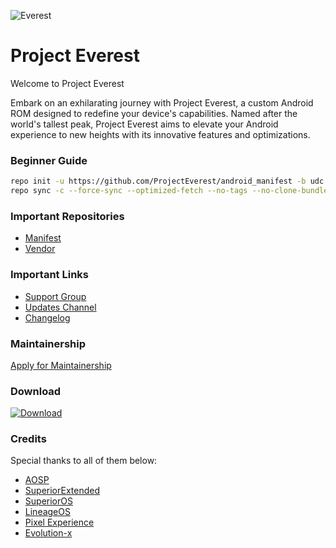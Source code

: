 ![Everest](https://raw.githubusercontent.com/ProjectEverest/.github/main/Everest.png)

Project Everest
===========

Welcome to Project Everest

Embark on an exhilarating journey with Project Everest, a custom Android ROM designed to redefine your device's capabilities. Named after the world's tallest peak, Project Everest aims to elevate your Android experience to new heights with its innovative features and optimizations.

### Beginner Guide ###
```bash
repo init -u https://github.com/ProjectEverest/android_manifest -b udc
repo sync -c --force-sync --optimized-fetch --no-tags --no-clone-bundle --prune -j$(nproc --all)
```
### Important Repositories ###
- [Manifest](https://github.com/ProjectEverest/android_manifest) 
- [Vendor](https://github.com/ProjectEverest/android_vendor_everest)

### Important Links ###
- [Support Group](https://t.me/projecteverest)
- [Updates Channel](https://t.me/EverestOS)
- [Changelog](https://github.com/ProjectEverest/EverestOS_Changelogs/blob/main/README.md)

### Maintainership ###
[Apply for Maintainership](https://forms.gle/BD6HJBmDu7fevZit5)

### Download ###
[![Download](https://img.shields.io/sourceforge/dt/projecteverest.svg)](https://sourceforge.net/projects/everestos-releases/)

### Credits ###

Special thanks to all of them below:

- [AOSP](https://source.android.com/)
- [SuperiorExtended](https://github.com/SuperiorExtended/)
- [SuperiorOS](https://github.com/SuperiorOS)
- [LineageOS](https://github.com/LineageOS)
- [Pixel Experience](https://github.com/PixelExperience)
- [Evolution-x](https://github.com/Evolution-X)
